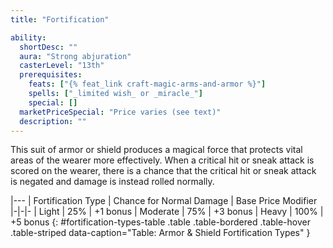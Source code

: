 ```yaml
---
title: "Fortification"

ability:
  shortDesc: ""
  aura: "Strong abjuration"
  casterLevel: "13th"
  prerequisites:
    feats: ["{% feat_link craft-magic-arms-and-armor %}"]
    spells: ["_limited wish_ or _miracle_"]
    special: []
  marketPriceSpecial: "Price varies (see text)"
  description: ""
---
```

This suit of armor or shield produces a magical force that protects vital areas of the wearer more effectively. When a critical hit or sneak attack is scored on the wearer, there is a chance that the critical hit or sneak attack is negated and damage is instead rolled normally.

|---
| Fortification Type | Chance for Normal Damage | Base Price Modifier
|-|-|-
| Light | 25% | +1 bonus
| Moderate | 75% | +3 bonus
| Heavy | 100% | +5 bonus
{: #fortification-types-table .table .table-bordered .table-hover .table-striped data-caption="Table: Armor &amp; Shield Fortification Types" }

